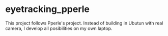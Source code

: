 # eyetracking_pperle
This project follows Pperle's project. Instead of building in Ubutun with real camera, I develop all posibilities on my own laptop. 
